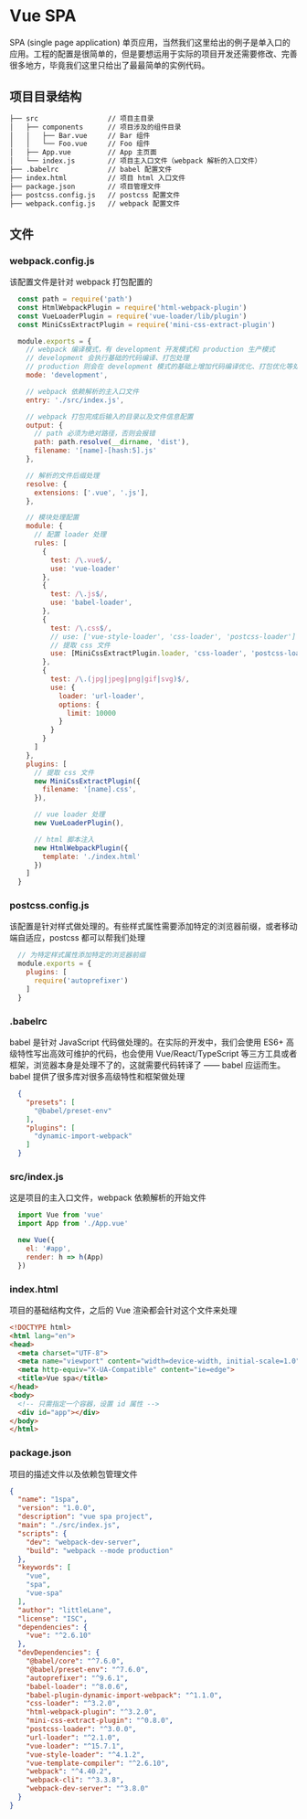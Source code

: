 # Vue SPA

SPA (single page application) 单页应用，当然我们这里给出的例子是单入口的应用。工程的配置是很简单的，但是要想运用于实际的项目开发还需要修改、完善很多地方，毕竟我们这里只给出了最最简单的实例代码。

## 项目目录结构

```bash
├── src                 // 项目主目录
│   ├── components      // 项目涉及的组件目录
│   │   ├── Bar.vue     // Bar 组件
│   │   └── Foo.vue     // Foo 组件
│   ├── App.vue         // App 主页面
│   └── index.js        // 项目主入口文件（webpack 解析的入口文件）
├── .babelrc            // babel 配置文件
├── index.html          // 项目 html 入口文件
├── package.json        // 项目管理文件
├── postcss.config.js   // postcss 配置文件
├── webpack.config.js   // webpack 配置文件
```

## 文件

### webpack.config.js

该配置文件是针对 webpack 打包配置的

```javascript
  const path = require('path')
  const HtmlWebpackPlugin = require('html-webpack-plugin')
  const VueLoaderPlugin = require('vue-loader/lib/plugin')
  const MiniCssExtractPlugin = require('mini-css-extract-plugin')

  module.exports = {
    // webpack 编译模式，有 development 开发模式和 production 生产模式
    // development 会执行基础的代码编译、打包处理
    // production 则会在 development 模式的基础上增加代码编译优化、打包优化等处理
    mode: 'development',

    // webpack 依赖解析的主入口文件
    entry: './src/index.js',

    // webpack 打包完成后输入的目录以及文件信息配置
    output: {
      // path 必须为绝对路径，否则会报错
      path: path.resolve(__dirname, 'dist'),
      filename: '[name]-[hash:5].js'
    },

    // 解析的文件后缀处理
    resolve: {
      extensions: ['.vue', '.js'],
    },

    // 模块处理配置
    module: {
      // 配置 loader 处理
      rules: [
        {
          test: /\.vue$/,
          use: 'vue-loader'
        },
        {
          test: /\.js$/,
          use: 'babel-loader',
        },
        {
          test: /\.css$/,
          // use: ['vue-style-loader', 'css-loader', 'postcss-loader']
          // 提取 css 文件
          use: [MiniCssExtractPlugin.loader, 'css-loader', 'postcss-loader']
        },
        {
          test: /\.(jpg|jpeg|png|gif|svg)$/,
          use: {
            loader: 'url-loader',
            options: {
              limit: 10000
            }
          }
        }
      ]
    },
    plugins: [
      // 提取 css 文件
      new MiniCssExtractPlugin({
        filename: '[name].css',
      }),

      // vue loader 处理
      new VueLoaderPlugin(),

      // html 脚本注入
      new HtmlWebpackPlugin({
        template: './index.html'
      })
    ]
  }
```

### postcss.config.js

该配置是针对样式做处理的。有些样式属性需要添加特定的浏览器前缀，或者移动端自适应，postcss 都可以帮我们处理

```javascript
  // 为特定样式属性添加特定的浏览器前缀
  module.exports = {
    plugins: [
      require('autoprefixer')
    ]
  }
```

### .babelrc

babel 是针对 JavaScript 代码做处理的。在实际的开发中，我们会使用 ES6+ 高级特性写出高效可维护的代码，也会使用 Vue/React/TypeScript 等三方工具或者框架，浏览器本身是处理不了的，这就需要代码转译了 —— babel 应运而生。babel 提供了很多库对很多高级特性和框架做处理

```json
  {
    "presets": [
      "@babel/preset-env"
    ],
    "plugins": [
      "dynamic-import-webpack"
    ]
  }
```

### src/index.js

这是项目的主入口文件，webpack 依赖解析的开始文件

```javascript
  import Vue from 'vue'
  import App from './App.vue'

  new Vue({
    el: '#app',
    render: h => h(App)
  })
```

### index.html

项目的基础结构文件，之后的 Vue 渲染都会针对这个文件来处理

```html
<!DOCTYPE html>
<html lang="en">
<head>
  <meta charset="UTF-8">
  <meta name="viewport" content="width=device-width, initial-scale=1.0">
  <meta http-equiv="X-UA-Compatible" content="ie=edge">
  <title>Vue spa</title>
</head>
<body>
  <!-- 只需指定一个容器，设置 id 属性 -->
  <div id="app"></div>
</body>
</html>
```

### package.json

项目的描述文件以及依赖包管理文件

```json
{
  "name": "1spa",
  "version": "1.0.0",
  "description": "vue spa project",
  "main": "./src/index.js",
  "scripts": {
    "dev": "webpack-dev-server",
    "build": "webpack --mode production"
  },
  "keywords": [
    "vue",
    "spa",
    "vue-spa"
  ],
  "author": "littleLane",
  "license": "ISC",
  "dependencies": {
    "vue": "^2.6.10"
  },
  "devDependencies": {
    "@babel/core": "^7.6.0",
    "@babel/preset-env": "^7.6.0",
    "autoprefixer": "^9.6.1",
    "babel-loader": "^8.0.6",
    "babel-plugin-dynamic-import-webpack": "^1.1.0",
    "css-loader": "^3.2.0",
    "html-webpack-plugin": "^3.2.0",
    "mini-css-extract-plugin": "^0.8.0",
    "postcss-loader": "^3.0.0",
    "url-loader": "^2.1.0",
    "vue-loader": "^15.7.1",
    "vue-style-loader": "^4.1.2",
    "vue-template-compiler": "^2.6.10",
    "webpack": "^4.40.2",
    "webpack-cli": "^3.3.8",
    "webpack-dev-server": "^3.8.0"
  }
}
```
